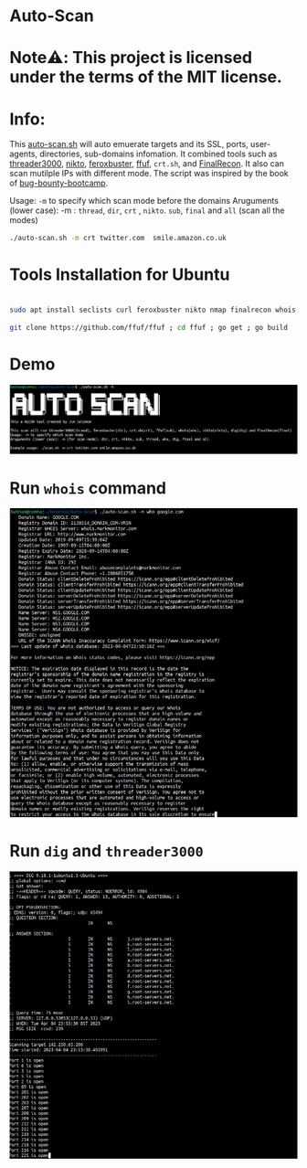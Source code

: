 # Auto-Scan

# Note:warning:: This project is licensed under the terms of the MIT license.

# Info:

This [auto-scan.sh](https://github.com/JimSolomon/Auto-Scan/blob/main/auto-scan.sh) will auto emuerate targets and its SSL, ports, user-agents, directories, sub-domains infomation. It combined tools
such as [threader3000](https://github.com/JimSolomon/bug-bounty-2023/blob/main/thread3000.py), [nikto](https://github.com/sullo/nikto),  [feroxbuster](https://github.com/epi052/feroxbuster), [ffuf](https://github.com/ffuf/ffuf), `crt.sh`, and [FinalRecon](https://github.com/thewhiteh4t/FinalRecon). It also can scan mutilple IPs with different mode. The script was inspired by the book of [bug-bounty-bootcamp](https://nostarch.com/bug-bounty-bootcamp).

Usage: `-m` to specify which scan mode before the domains
Aruguments (lower case): -m :  `thread`, `dir`, `crt` , `nikto`. `sub`, `final` and `all` (scan all the modes) 

```bash
./auto-scan.sh -m crt twitter.com  smile.amazon.co.uk
```

# Tools Installation for Ubuntu

```bash

sudo apt install seclists curl feroxbuster nikto nmap finalrecon whois dig 

```

```bash
git clone https://github.com/ffuf/ffuf ; cd ffuf ; go get ; go build

```

# Demo
![-h](https://github.com/JimSolomon/Auto-Scan/blob/main/auto-scan.png)
# Run `whois` command
![scan](https://github.com/JimSolomon/Auto-Scan/blob/main/scan.png)
# Run `dig` and `threader3000`
![dig and threader3000](https://github.com/JimSolomon/Auto-Scan/blob/main/dig%20and%20threader3000.png)


